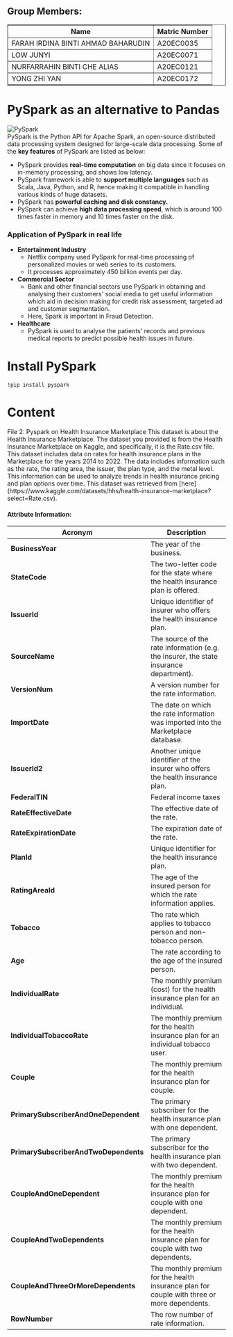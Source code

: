 ## Group Members: 
<table border="solid">
  <tr>
    <th>Name</th>
    <th>Matric Number</th>
  </tr>
  <tr>
    <td>FARAH IRDINA BINTI AHMAD BAHARUDIN</td>
    <td>A20EC0035</td>
  </tr>
  <tr>
    <td>LOW JUNYI</td>
    <td>A20EC0071</td>
  </tr>
  <tr>
    <td>NURFARRAHIN BINTI CHE ALIAS</td>
    <td>A20EC0121</td>
  </tr>
  <tr>
    <td>YONG ZHI YAN</td>
    <td>A20EC0172</td>
  </tr>
</table>

<h1>PySpark as an alternative to Pandas</h1>

![PySpark](https://static.javatpoint.com/tutorial/pyspark/images/pyspark.png)
<br>
PySpark is the Python API for Apache Spark, an open-source distributed data processing system designed for large-scale data processing. Some of the <b>key features</b> of PySpark are listed as below:
<ul>
  <li>PySpark provides <b>real-time computation</b> on big data since it focuses on in-memory processing, and shows low latency. </li>

  <li>PySpark framework is able to <b>support multiple languages</b> such as Scala, Java, Python, and R, hence making it compatible in handling various kinds of huge datasets. </li>

  <li>PySpark has <b>powerful caching and disk constancy.</b></li>

  <li>PySpark can achieve <b>high data processing speed</b>, which is around 100 times faster in memory and 10 times faster on the disk. </li>

</ul>

<h3>Application of PySpark in real life</h3>
<ul>
  <li><b>Entertainment Industry</b>
    <ul>
      <li>Netflix company used PySpark for real-time processing of personalized movies or web series to its customers.</li>
      <li>It processes approximately 450 billion events per day. </li>
    </ul>
  </li>
  
  <li><b>Commercial Sector</b>
    <ul>
      <li>Bank and other financial sectors use PySpark in obtaining and analysing their customers' social media to get useful information which aid in decision making for credit risk assessment, targeted ad and customer segmentation. </li>
      <li>Here, Spark is important in Fraud Detection. </li>
    </ul>
  </li>
  
  <li><b>Healthcare</b>
    <ul>
      <li>PySpark is used to analyse the patients' records and previous medical reports to predict possible health issues in future. </li>
    </ul>
  </li>
  
</ul>

<h1>Install PySpark</h1>
<code>!pip install pyspark</code>


<h1>Content</h1>
File 2: Pyspark on Health Insurance Marketplace
This dataset is about the Health Insurance Marketplace. The dataset you provided is from the Health Insurance Marketplace on Kaggle, and specifically, it is the Rate.csv file. This dataset includes data on rates for health insurance plans in the Marketplace for the years 2014 to 2022. The data includes information such as the rate, the rating area, the issuer, the plan type, and the metal level. This information can be used to analyze trends in health insurance pricing and plan options over time. This dataset was retrieved from [here](https://www.kaggle.com/datasets/hhs/health-insurance-marketplace?select=Rate.csv).

#### Attribute Information:
| Acronym | Description |
| --- | --- |
| **BusinessYear** |   The year of the business.  |
|**StateCode** |  The two-letter code for the state where the health insurance plan is offered.  |
| **IssuerId** | Unique identifier of insurer who offers the health insurance plan. |
| **SourceName** |  The source of the rate information (e.g. the insurer, the state insurance department). |
| **VersionNum** | A version number for the rate information.  |
| **ImportDate** |  The date on which the rate information was imported into the Marketplace database.   |
| **IssuerId2** | Another unique identifier of the insurer who offers the health insurance plan.  |
| **FederalTIN** | Federal income taxes  |
| **RateEffectiveDate** |  The effective date of the rate.   |
|**RateExpirationDate** |  The expiration date of the rate. |
| **PlanId** | Unique identifier for the health insurance plan. |
| **RatingAreaId** | The age of the insured person for which the rate information applies.  |
| **Tobacco** | The rate which applies to tobacco person and non-tobacco person. |
| **Age** |   The rate according to the age of the insured person.  |
| **IndividualRate** |  The monthly premium (cost) for the health insurance plan for an individual.  |
| **IndividualTobaccoRate** | The monthly premium for the health insurance plan for an individual tobacco user.  |
| **Couple** | The monthly premium for the health insurance plan for couple.  |
|**PrimarySubscriberAndOneDependent** |  The primary subscriber for the health insurance plan with one dependent. |
| **PrimarySubscriberAndTwoDependents** | The primary subscriber for the health insurance plan with two dependent. |
| **CoupleAndOneDependent** | The monthly premium for the health insurance plan for couple with one dependent. |
| **CoupleAndTwoDependents** | The monthly premium for the health insurance plan for couple with two dependents.  |
| **CoupleAndThreeOrMoreDependents** |  The monthly premium for the health insurance plan for couple with three or more dependents.   |
| **RowNumber** | The row number of rate information.  |



